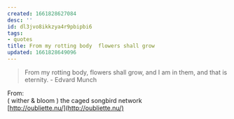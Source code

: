 ```yaml
---
created: 1661828627084
desc: ''
id: dl3jvo8ikkzya4r9pbipbi6
tags:
- quotes
title: From my rotting body  flowers shall grow
updated: 1661828649096
---
```

   
> From my rotting body, flowers shall grow, and I am in them, and that is eternity. - Edvard Munch   
   
From:   
( wither & bloom ) the caged songbird network   
[http://oubliette.nu/](http://oubliette.nu/)